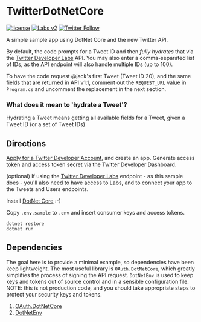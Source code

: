 # TwitterDotNetCore

[![license](https://img.shields.io/badge/License-Apache%202.0-green.svg)](https://github.com/andypiper/TwitterDotNetCore/blob/master/LICENSE) [![Labs v2](https://img.shields.io/endpoint?url=https%3A%2F%2Ftwbadges.glitch.me%2Fbadges%2Flabs)](https://developer.twitter.com/en/docs/labs/overview/versioning) [![Twitter Follow](https://img.shields.io/twitter/follow/andypiper?label=Follow%20%40andypiper)](https://twitter.com/intent/follow?screen_name=andypiper)

A simple sample app using DotNet Core and the new Twitter API.

By default, the code prompts for a Tweet ID and then *fully hydrates* that via the [Twitter Developer Labs](https://t.co/labs) API. You may also enter a comma-separated list of IDs, as the API endpoint will also handle multiple IDs (up to 100).

To have the code request @jack's first Tweet (Tweet ID 20), and the same fields that are returned in API v1.1, comment out the `REQUEST_URL` value in `Program.cs` and uncomment the replacement in the next section.

### What does it mean to 'hydrate a Tweet'?
Hydrating a Tweet means getting all available fields for a Tweet, given a Tweet ID (or a set of Tweet IDs)

## Directions

[Apply for a Twitter Developer Account](https://t.co.apply-for-access), and create an app. Generate access token and access token secret via the Twitter Developer Dashboard.

(optional) If using the [Twitter Developer Labs](https://t.co/labs) endpoint - as this sample does - you'll also need to have access to Labs, and to connect your app to the Tweets and Users endpoints.

Install [DotNet Core](https://dotnet.microsoft.com/download) :-)

Copy `.env.sample` to `.env` and insert consumer keys and access tokens.

```shell
dotnet restore
dotnet run
```

## Dependencies

The goal here is to provide a minimal example, so dependencies have been keep lightweight. The most useful library is `OAuth.DotNetCore`, which greatly simplifies the process of signing the API request. `DotNetEnv` is used to keep keys and tokens out of source control and in a sensible configuration file. NOTE: this is not production code, and you should take appropriate steps to protect your security keys and tokens.

1. [OAuth.DotNetCore](https://github.com/rhargreaves/oauth-dotnetcore)
2. [DotNetEnv](https://github.com/tonerdo/dotnet-env)
